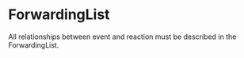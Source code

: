 # ForwardingList

All relationships between event and reaction must be described in the ForwardingList.
